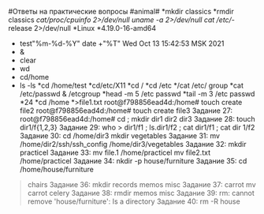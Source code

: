  #Ответы на практические вопросы
#animal#
*mkdir classics
*rmdir classics
*cat/proc/cpuinfo 2>/dev/null
uname -a 2>/dev/null
cat /etc/*-release 2>/dev/null
*Linux
*4.19.0-16-amd64
* test"%m-%d-%Y"
date +"%T"
Wed Oct 13 15:42:53 MSK 2021
* &
* clear
* wd
* cd/home
* ls -ls
*cd /home/test
*cd/etc/X11
*cd /
*cd /etc
*/cat /etc/ group
*cat /etc/passwd & /etcgroup
*head -m 5 /etc passwd
*tail -m 3 /etc passwd
*24
*cd /home
*>file1.txt
root@f798856ead4d:/home# touch create file2
root@f798856ead4d:/home# touch create file3
Задание 27:
root@f798856ead4d:/home# cd ; mkdir dir1 dir2 dir3
Задание 28:
touch dir1/f{1,2,3}
Задание 29:
who > dir1/f1 ; ls.dir1/f2 ; cat dir1/f1 ; cat dir 1/f2
Задание 30: 
cd /home/dir3
mkdir vegetables
Задание 31:
mv /home/dir2/ssh/ssh_config /home/dir3/vegetables
Задание 32:
mkdir practicel
Задание 33:
mv file.1 /home/practicel
mv file2.txt /home/practicel
Задание 34:
nkdir -p house/furniture
Задание 35:
cd /home/house/furniture
>chairs
Задание 36:
mkdir records memos misc
Задание 37:
>carrot
mv carrot celery
Задание 38:
rmdir memos misc
Задание 39:
rm: cannot remove 'house/furniture': Is a directory
Задание 40:
rm -R house
  
  
  
